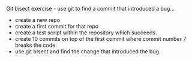 Git bisect exercise - use git to find a commit that introduced a bug...

- create a new repo
- create a first commit for that repo
- create a test script within the repository which succeeds.
- create 10 commits on top of the first commit where commit number 7
	breaks the code.
- use git bisect and find the change that introduced the bug.
